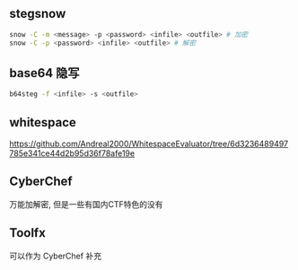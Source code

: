 ## stegsnow
```bash
snow -C -m <message> -p <password> <infile> <outfile> # 加密
snow -C -p <password> <infile> <outfile> # 解密
```
## base64 隐写
```bash
b64steg -f <infile> -s <outfile>
```
## whitespace
https://github.com/Andreal2000/WhitespaceEvaluator/tree/6d3236489497785e341ce44d2b95d36f78afe19e
## CyberChef
万能加解密, 但是一些有国内CTF特色的没有
## Toolfx
可以作为 CyberChef 补充
